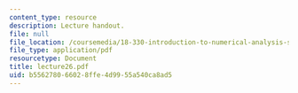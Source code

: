 ```yaml
---
content_type: resource
description: Lecture handout.
file: null
file_location: /coursemedia/18-330-introduction-to-numerical-analysis-spring-2004/b556278066028ffe4d9955a540ca8ad5_lecture26.pdf
file_type: application/pdf
resourcetype: Document
title: lecture26.pdf
uid: b5562780-6602-8ffe-4d99-55a540ca8ad5
---
```

